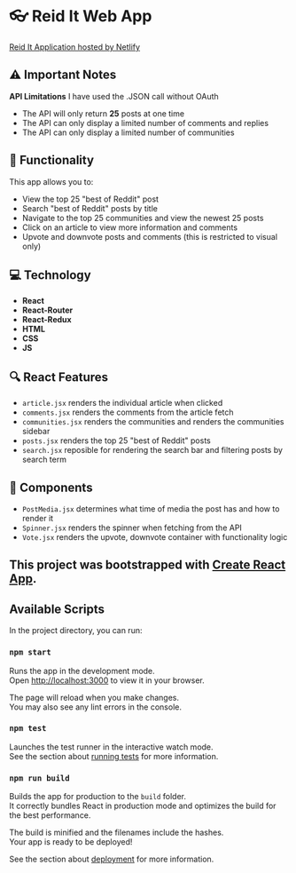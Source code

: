 # 👓 Reid It Web App
[Reid It Application hosted by Netlify](https://reidit.netlify.app/)


## ⚠️ Important Notes 

**API Limitations** I have used the .JSON call without OAuth

 - The API will only return **25** posts at one time
 - The API can only display a limited number of comments and replies
 - The API can only display a limited number of communities
 
## 🎯 Functionality 

This app allows you to:  

- View the top 25 "best of Reddit" post  
- Search "best of Reddit" posts by title
- Navigate to the top 25 communities and view the newest 25 posts 
- Click on an article to view more information and comments  
- Upvote and downvote posts and comments (this is restricted to visual only)

## 💻 Technology
- **React**
- **React-Router**
- **React-Redux**
- **HTML**
- **CSS**
- **JS**

## 🔍 React Features
- `article.jsx` renders the individual article when clicked
- `comments.jsx` renders the comments from the article fetch
- `communities.jsx` renders the communities and renders the communities sidebar
- `posts.jsx` renders the top 25 "best of Reddit" posts
- `search.jsx` reposible for rendering the search bar and filtering posts by search term


## 📂 Components
- `PostMedia.jsx` determines what time of media the post has and how to render it
- `Spinner.jsx` renders the spinner when fetching from the API
- `Vote.jsx` renders the upvote, downvote container with functionality logic



## This project was bootstrapped with [Create React App](https://github.com/facebook/create-react-app).

## Available Scripts

In the project directory, you can run:

### `npm start`

Runs the app in the development mode.\
Open [http://localhost:3000](http://localhost:3000) to view it in your browser.

The page will reload when you make changes.\
You may also see any lint errors in the console.

### `npm test`

Launches the test runner in the interactive watch mode.\
See the section about [running tests](https://facebook.github.io/create-react-app/docs/running-tests) for more information.

### `npm run build`

Builds the app for production to the `build` folder.\
It correctly bundles React in production mode and optimizes the build for the best performance.

The build is minified and the filenames include the hashes.\
Your app is ready to be deployed!

See the section about [deployment](https://facebook.github.io/create-react-app/docs/deployment) for more information.